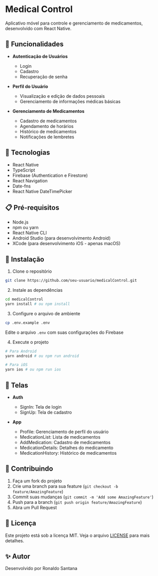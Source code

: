 # Medical Control

Aplicativo móvel para controle e gerenciamento de medicamentos, desenvolvido com React Native.

## 📱 Funcionalidades

- **Autenticação de Usuários**
  - Login
  - Cadastro
  - Recuperação de senha

- **Perfil do Usuário**
  - Visualização e edição de dados pessoais
  - Gerenciamento de informações médicas básicas

- **Gerenciamento de Medicamentos**
  - Cadastro de medicamentos
  - Agendamento de horários
  - Histórico de medicamentos
  - Notificações de lembretes

## 🚀 Tecnologias

- React Native
- TypeScript
- Firebase (Authentication e Firestore)
- React Navigation
- Date-fns
- React Native DateTimePicker

## 📋 Pré-requisitos

- Node.js
- npm ou yarn
- React Native CLI
- Android Studio (para desenvolvimento Android)
- XCode (para desenvolvimento iOS - apenas macOS)

## 🔧 Instalação

1. Clone o repositório
```bash
git clone https://github.com/seu-usuario/medicalControl.git
```

2. Instale as dependências
```bash
cd medicalControl
yarn install # ou npm install
```

3. Configure o arquivo de ambiente
```bash
cp .env.example .env
```
Edite o arquivo `.env` com suas configurações do Firebase

4. Execute o projeto
```bash
# Para Android
yarn android # ou npm run android

# Para iOS
yarn ios # ou npm run ios
```

## 📱 Telas

- **Auth**
  - SignIn: Tela de login
  - SignUp: Tela de cadastro

- **App**
  - Profile: Gerenciamento de perfil do usuário
  - MedicationList: Lista de medicamentos
  - AddMedication: Cadastro de medicamentos
  - MedicationDetails: Detalhes do medicamento
  - MedicationHistory: Histórico de medicamentos

## 🤝 Contribuindo

1. Faça um fork do projeto
2. Crie uma branch para sua feature (`git checkout -b feature/AmazingFeature`)
3. Commit suas mudanças (`git commit -m 'Add some AmazingFeature'`)
4. Push para a branch (`git push origin feature/AmazingFeature`)
5. Abra um Pull Request

## 📄 Licença

Este projeto está sob a licença MIT. Veja o arquivo [LICENSE](LICENSE) para mais detalhes.

## ✨ Autor

Desenvolvido por Ronaldo Santana
